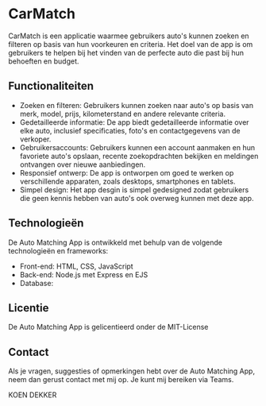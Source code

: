 # CarMatch

CarMatch is een applicatie waarmee gebruikers auto's kunnen zoeken en filteren op basis van hun voorkeuren en criteria. Het doel van de app is om gebruikers te helpen bij het vinden van de perfecte auto die past bij hun behoeften en budget.

## Functionaliteiten

- Zoeken en filteren: Gebruikers kunnen zoeken naar auto's op basis van merk, model, prijs, kilometerstand en andere relevante criteria.
- Gedetailleerde informatie: De app biedt gedetailleerde informatie over elke auto, inclusief specificaties, foto's en contactgegevens van de verkoper.
- Gebruikersaccounts: Gebruikers kunnen een account aanmaken en hun favoriete auto's opslaan, recente zoekopdrachten bekijken en meldingen ontvangen over nieuwe aanbiedingen.
- Responsief ontwerp: De app is ontworpen om goed te werken op verschillende apparaten, zoals desktops, smartphones en tablets.
- Simpel design: Het app desgin is simpel gedesigned zodat gebruikers die geen kennis hebben van auto's ook overweg kunnen met deze app.

## Technologieën

De Auto Matching App is ontwikkeld met behulp van de volgende technologieën en frameworks:

- Front-end: HTML, CSS, JavaScript
- Back-end: Node.js met Express en EJS
- Database: 

## Licentie

De Auto Matching App is gelicentieerd onder de MIT-License

## Contact

Als je vragen, suggesties of opmerkingen hebt over de Auto Matching App, neem dan gerust contact met mij op. Je kunt mij bereiken via Teams.

KOEN DEKKER
